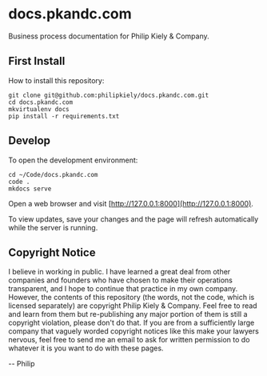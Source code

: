 # docs.pkandc.com

Business process documentation for Philip Kiely & Company.

## First Install

How to install this repository:

```
git clone git@github.com:philipkiely/docs.pkandc.com.git
cd docs.pkandc.com
mkvirtualenv docs
pip install -r requirements.txt
```

## Develop

To open the development environment:

```
cd ~/Code/docs.pkandc.com
code .
mkdocs serve
```

Open a web browser and visit [http://127.0.0.1:8000](http://127.0.0.1:8000).

To view updates, save your changes and the page will refresh automatically while the server is running.

## Copyright Notice

I believe in working in public. I have learned a great deal from other companies and founders who have chosen to make their operations transparent, and I hope to continue that practice in my own company. However, the contents of this repository (the words, not the code, which is licensed separately) are copyright Philip Kiely & Company. Feel free to read and learn from them but re-publishing any major portion of them is still a copyright violation, please don't do that. If you are from a sufficiently large company that vaguely worded copyright notices like this make your lawyers nervous, feel free to send me an email to ask for written permission to do whatever it is you want to do with these pages.

-- Philip